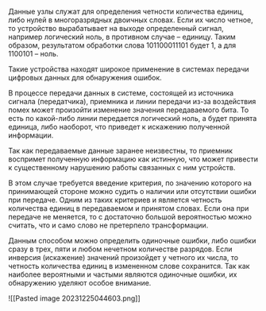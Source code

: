 Данные узлы служат для определения четности количества единиц, либо нулей в многоразрядных двоичных словах. Если их число четное, то устройство вырабатывает на выходе определенный сигнал, например логический ноль, в противном случае – единицу. Таким образом, результатом обработки слова 101100011101 будет 1, а для 1100101 – ноль.

Такие устройства находят широкое применение в системах передачи цифровых данных для обнаружения ошибок.

В процессе передачи данных в системе, состоящей из источника сигнала (передатчика), приемника и линии передачи из-за воздействия помех может произойти изменение значения передаваемого бита. То есть по какой-либо линии передается логический ноль, а будет принята единица, либо наоборот, что приведет к искажению полученной информации.

Так как передаваемые данные заранее неизвестны, то приемник воспримет полученную информацию как истинную, что может привести к существенному нарушению работы связанных с ним устройств.

В этом случае требуется введение критерия, по значению которого на принимающей стороне можно судить о наличии или отсутствии ошибки при передаче. Одним из таких критериев и является четность количества единиц в передаваемом и принятом словах. Если она при передаче не меняется, то с достаточно большой вероятностью можно считать, что и само слово не претерпело трансформации.

Данным способом можно определить одиночные ошибки, либо ошибки сразу в трех, пяти и любом нечетном количестве разрядов. Если инверсия (искажение) значений произойдет у четного их числа, то четность количества единиц в измененном слове сохранится. Так как наиболее вероятными и частыми являются одиночные ошибки, их обнаружению уделяют особое внимание.

![[Pasted image 20231225044603.png]]